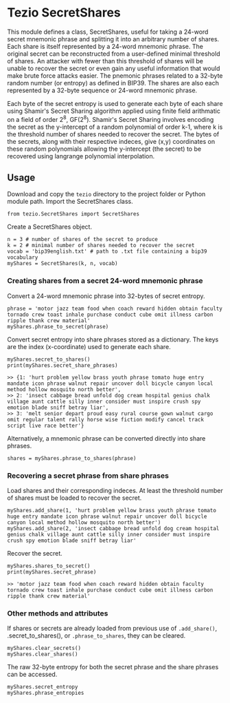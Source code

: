 # Tezio SecretShares

This module defines a class, SecretShares, useful for taking a 24-word secret mnemonic phrase and splitting it into an arbitrary number of shares. Each share is itself represented by a 24-word mnemonic phrase. The original secret can be reconstructed from a user-defined minimal threshold of shares. An attacker with fewer than this threshold of shares will be unable to recover the secret or even gain any useful information that would make brute force attacks easier. The pnemonic phrases related to a 32-byte random number (or entropy) as defined in BIP39. The shares are also each represented by a 32-byte sequence or 24-word mnemonic phrase. 

Each byte of the secret entropy is used to generate each byte of each share using Shamir's Secret Sharing algorithm applied using finite field arithmatic on a field of order 2<sup>8</sup>, GF(2<sup>8</sup>). Shamir's Secret Sharing involves encoding the secret as the y-intercept of a random polynomial of order k-1, where k is the threshold number of shares needed to recover the secret. The bytes of the secrets, along with their respective indeces, give (x,y) coordinates on these random polynomials allowing the y-intercept (the secret) to be recovered using langrange polynomial interpolation. 

## Usage

Download and copy the <code>tezio</code> directory to the project folder or Python module path. Import the SecretShares class.

    from tezio.SecretShares import SecretShares

Create a SecretShares object.

    n = 3 # number of shares of the secret to produce
    k = 2 # minimal number of shares needed to recover the secret
    vocab = 'bip39english.txt' # path to .txt file containing a bip39 vocabulary
    myShares = SecretShares(k, n, vocab)
    
### Creating shares from a secret 24-word mnemonic phrase

Convert a 24-word mnemonic phrase into 32-bytes of secret entropy.

    phrase = 'motor jazz team food when coach reward hidden obtain faculty tornado crew toast inhale purchase conduct cube omit illness carbon ripple thank crew material'
    myShares.phrase_to_secret(phrase)
    
Convert secret entropy into share phrases stored as a dictionary. The keys are the index (x-coordinate) used to generate each share.

    myShares.secret_to_shares()
    print(myShares.secret_share_phrases)
    
    >> {1: 'hurt problem yellow brass youth phrase tomato huge entry mandate icon phrase walnut repair uncover doll bicycle canyon local method hollow mosquito north better',
    >> 2: 'insect cabbage bread unfold dog cream hospital genius chalk village aunt cattle silly inner consider must inspire crush spy emotion blade sniff betray liar',
    >> 3: 'melt senior depart proud easy rural course gown walnut cargo omit regular talent rally horse wise fiction modify cancel track script live race better'}
 
Alternatively, a mnemonic phrase can be converted directly into share phrases.

    shares = myShares.phrase_to_shares(phrase)
    
### Recovering a secret phrase from share phrases

Load shares and their corresponding indeces. At least the threshold number of shares must be loaded to recover the secret.

    myShares.add_share(1, 'hurt problem yellow brass youth phrase tomato huge entry mandate icon phrase walnut repair uncover doll bicycle canyon local method hollow mosquito north better')
    myShares.add_share(2, 'insect cabbage bread unfold dog cream hospital genius chalk village aunt cattle silly inner consider must inspire crush spy emotion blade sniff betray liar'
    
Recover the secret.

    myShares.shares_to_secret()
    print(myShares.secret_phrase)
    
    >> 'motor jazz team food when coach reward hidden obtain faculty tornado crew toast inhale purchase conduct cube omit illness carbon ripple thank crew material'

### Other methods and attributes 

If shares or secrets are already loaded from previous use of <code>.add_share()</code>, </code>.secret_to_shares()</code>, or <code>.phrase_to_shares</code>, they can be cleared.

    myShares.clear_secrets()
    myShares.clear_shares()
    
The raw 32-byte entropy for both the secret phrase and the share phrases can be accessed.

    myShares.secret_entropy
    myShares.phrase_entropies

